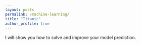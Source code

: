 ```yaml
---
layout: posts
permalink: /machine-learning/
title: "Titanic"
author_profile: true
---
```


I will show you how to solve and improve your model prediction.
